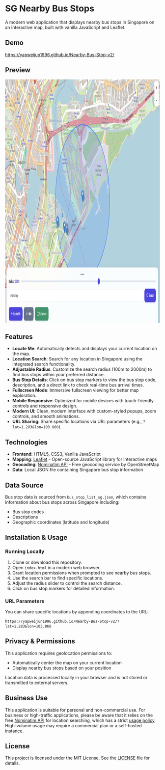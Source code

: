 # SG Nearby Bus Stops

A modern web application that displays nearby bus stops in Singapore on an interactive map, built with vanilla JavaScript and Leaflet.

## Demo

https://yapweijun1996.github.io/Nearby-Bus-Stop-v2/

## Preview

<img width="1437" height="794" alt="Preview" src="og_img.jpg" />

## Features

-   **Locate Me**: Automatically detects and displays your current location on the map.
-   **Location Search**: Search for any location in Singapore using the integrated search functionality.
-   **Adjustable Radius**: Customize the search radius (100m to 2000m) to find bus stops within your preferred distance.
-   **Bus Stop Details**: Click on bus stop markers to view the bus stop code, description, and a direct link to check real-time bus arrival times.
-   **Fullscreen Mode**: Immersive fullscreen viewing for better map exploration.
-   **Mobile Responsive**: Optimized for mobile devices with touch-friendly controls and responsive design.
-   **Modern UI**: Clean, modern interface with custom-styled popups, zoom controls, and smooth animations.
-   **URL Sharing**: Share specific locations via URL parameters (e.g., `?lat=1.283&lon=103.860`).

## Technologies

- **Frontend**: HTML5, CSS3, Vanilla JavaScript
- **Mapping**: [Leaflet](https://leafletjs.com/) - Open-source JavaScript library for interactive maps
- **Geocoding**: [Nominatim API](https://nominatim.org/) - Free geocoding service by OpenStreetMap
- **Data**: Local JSON file containing Singapore bus stop information

## Data Source

Bus stop data is sourced from `bus_stop_list_sg.json`, which contains information about bus stops across Singapore including:
- Bus stop codes
- Descriptions
- Geographic coordinates (latitude and longitude)

## Installation & Usage

### Running Locally

1. Clone or download this repository.
2. Open `index.html` in a modern web browser.
3. Grant location permissions when prompted to see nearby bus stops.
4. Use the search bar to find specific locations.
5. Adjust the radius slider to control the search distance.
6. Click on bus stop markers for detailed information.

### URL Parameters

You can share specific locations by appending coordinates to the URL:
```
https://yapweijun1996.github.io/Nearby-Bus-Stop-v2/?lat=1.283&lon=103.860
```

## Privacy & Permissions

This application requires geolocation permissions to:
- Automatically center the map on your current location
- Display nearby bus stops based on your position

Location data is processed locally in your browser and is not stored or transmitted to external servers.

## Business Use

This application is suitable for personal and non-commercial use. For business or high-traffic applications, please be aware that it relies on the free [Nominatim API](https://nominatim.org/release-docs/latest/api/Search/) for location searching, which has a strict [usage policy](https://operations.osmfoundation.org/policies/nominatim/). High-volume usage may require a commercial plan or a self-hosted instance.

## License

This project is licensed under the MIT License. See the [LICENSE](LICENSE) file for details.
